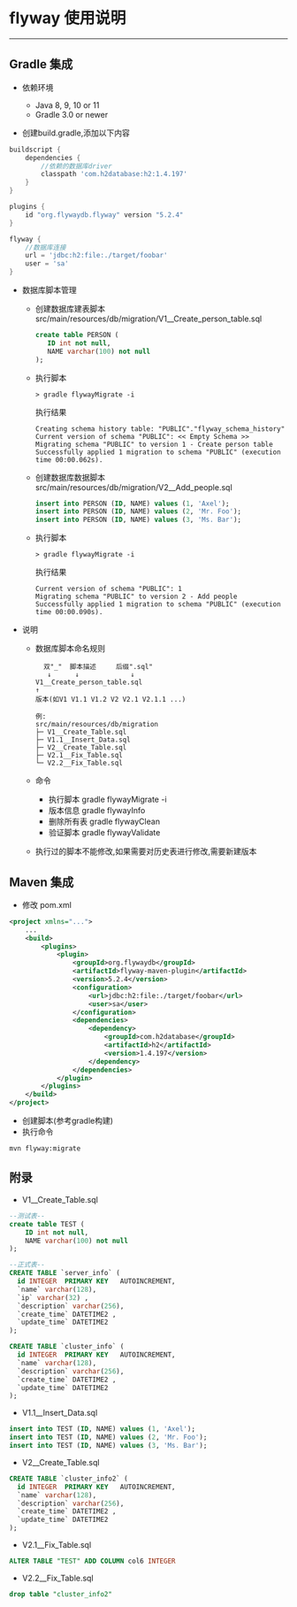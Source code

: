 # flyway 使用说明

------

## Gradle 集成

- 依赖环境
  - Java 8, 9, 10 or 11 
  - Gradle 3.0 or newer

- 创建build.gradle,添加以下内容

```gradle
buildscript {
    dependencies {
        //依赖的数据库driver
        classpath 'com.h2database:h2:1.4.197'
    }
}

plugins {
    id "org.flywaydb.flyway" version "5.2.4"
}

flyway {
    //数据库连接
    url = 'jdbc:h2:file:./target/foobar'
    user = 'sa'
}
```

- 数据库脚本管理
  - 创建数据库建表脚本 src/main/resources/db/migration/V1__Create_person_table.sql
     
     ```sql
    create table PERSON (
        ID int not null,
        NAME varchar(100) not null
    );
    ```
    
  - 执行脚本

     ```shell
    > gradle flywayMigrate -i
    ```

    执行结果

    ```shell
    Creating schema history table: "PUBLIC"."flyway_schema_history"
    Current version of schema "PUBLIC": << Empty Schema >>
    Migrating schema "PUBLIC" to version 1 - Create person table
    Successfully applied 1 migration to schema "PUBLIC" (execution time 00:00.062s).
    ```

  - 创建数据库数据脚本 src/main/resources/db/migration/V2__Add_people.sql
     
    ```sql
    insert into PERSON (ID, NAME) values (1, 'Axel');
    insert into PERSON (ID, NAME) values (2, 'Mr. Foo');
    insert into PERSON (ID, NAME) values (3, 'Ms. Bar');
    ```

  - 执行脚本
  
    ```shell
    > gradle flywayMigrate -i
    ```

    执行结果

    ```shell
    Current version of schema "PUBLIC": 1
    Migrating schema "PUBLIC" to version 2 - Add people
    Successfully applied 1 migration to schema "PUBLIC" (execution time 00:00.090s).
    ```

- 说明
  - 数据库脚本命名规则

    ```shell
      双"_"  脚本描述     后缀".sql"
       ↓      ↓             ↓
    V1__Create_person_table.sql
    ↑
    版本(如V1 V1.1 V1.2 V2 V2.1 V2.1.1 ...)
    ```

    ```shell
    例:
    src/main/resources/db/migration
    ├─ V1__Create_Table.sql
    ├─ V1.1__Insert_Data.sql
    ├─ V2__Create_Table.sql
    ├─ V2.1__Fix_Table.sql
    └─ V2.2__Fix_Table.sql
    ```

  - 命令
    - 执行脚本 gradle flywayMigrate -i
    - 版本信息 gradle flywayInfo
    - 删除所有表 gradle flywayClean
    - 验证脚本 gradle flywayValidate
  - 执行过的脚本不能修改,如果需要对历史表进行修改,需要新建版本

## Maven 集成

- 修改 pom.xml

```xml
<project xmlns="...">
    ...
    <build>
        <plugins>
            <plugin>
                <groupId>org.flywaydb</groupId>
                <artifactId>flyway-maven-plugin</artifactId>
                <version>5.2.4</version>
                <configuration>
                    <url>jdbc:h2:file:./target/foobar</url>
                    <user>sa</user>
                </configuration>
                <dependencies>
                    <dependency>
                        <groupId>com.h2database</groupId>
                        <artifactId>h2</artifactId>
                        <version>1.4.197</version>
                    </dependency>
                </dependencies>
            </plugin>
        </plugins>
    </build>
</project>
```

- 创建脚本(参考gradle构建)
- 执行命令

```shell
mvn flyway:migrate
```

## 附录

- V1__Create_Table.sql

```sql
--测试表--
create table TEST (
    ID int not null,
    NAME varchar(100) not null
);

--正式表--
CREATE TABLE `server_info` (
  id INTEGER  PRIMARY KEY   AUTOINCREMENT,
  `name` varchar(128),
  `ip` varchar(32) ,
  `description` varchar(256),
  `create_time` DATETIME2 ,
  `update_time` DATETIME2
);

CREATE TABLE `cluster_info` (
  id INTEGER  PRIMARY KEY   AUTOINCREMENT,
  `name` varchar(128),
  `description` varchar(256),
  `create_time` DATETIME2 ,
  `update_time` DATETIME2
);
```

- V1.1__Insert_Data.sql

```sql
insert into TEST (ID, NAME) values (1, 'Axel');
insert into TEST (ID, NAME) values (2, 'Mr. Foo');
insert into TEST (ID, NAME) values (3, 'Ms. Bar');
```

- V2__Create_Table.sql

```sql
CREATE TABLE `cluster_info2` (
  id INTEGER  PRIMARY KEY   AUTOINCREMENT,
  `name` varchar(128),
  `description` varchar(256),
  `create_time` DATETIME2 ,
  `update_time` DATETIME2
);
```

- V2.1__Fix_Table.sql

```sql
ALTER TABLE "TEST" ADD COLUMN col6 INTEGER
```

- V2.2__Fix_Table.sql

```sql
drop table "cluster_info2"
```
